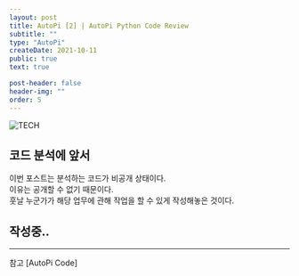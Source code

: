 ```yaml
---
layout: post
title: AutoPi [2] | AutoPi Python Code Review
subtitle: ""
type: "AutoPi"
createDate: 2021-10-11
public: true
text: true

post-header: false
header-img: ""
order: 5
---
```


![TECH](https://user-images.githubusercontent.com/44021629/136679844-86de74a6-106c-4914-85d5-551815655837.PNG)  

## 코드 분석에 앞서
이번 포스트는 분석하는 코드가 비공개 상태이다.  
이유는 공개할 수 없기 때문이다.   
훗날 누군가가 해당 업무에 관해 작업을 할 수 있게 작성해놓은 것이다.   
 

## 작성중..




<hr>
참고   
[AutoPi Code]  
  





